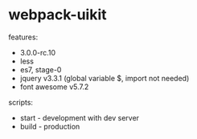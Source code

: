 # webpack-uikit

features:
- 3.0.0-rc.10
- less
- es7, stage-0
- jquery v3.3.1 (global variable $, import not needed)
- font awesome v5.7.2

scripts:
- start - development with dev server
- build - production
